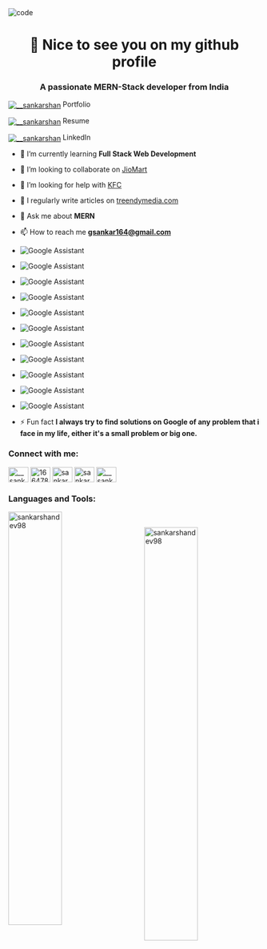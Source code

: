 <img alt="code" src="https://i.ibb.co/BrPCsst/Hii-I-m-Sankarshan-Goswami.gif"/>
<h1 align="center">🙂 Nice to see you on my github profile</h1>
<h3 align="center">A passionate MERN-Stack developer from India</h3>

<p align="left"> <a href="https://sankarshandev98.github.io/" target="blank"><img align="center" src="https://img.icons8.com/fluency/35/000000/portfolio.png" alt="__sankarshan" /></a> Portfolio</p>
<p align="left"> <a href="https://drive.google.com/file/d/1zrfttDY-caCFi2uqZVtBAmnbilCuwFz3/view" target="blank"><img align="center" src="https://img.icons8.com/fluency/35/000000/attach-resume-male.png" alt="__sankarshan" /></a> Resume</p>
<p align="left"> <a href="https://www.linkedin.com/in/sankarshandev98/" target="blank"><img align="center" src="https://img.icons8.com/fluency/35/000000/linkedin-2.png" alt="__sankarshan" /></a> LinkedIn</p>

- 🌱 I’m currently learning **Full Stack Web Development**

- 👯 I’m looking to collaborate on [JioMart](https://strong-truffle-00aad0.netlify.app/)

- 🤝 I’m looking for help with [KFC](https://symphonious-rolypoly-b8a660.netlify.app/index.html)

- 📝 I regularly write articles on [treendymedia.com](treendymedia.com)

- 💬 Ask me about **MERN**

- 📫 How to reach me **gsankar164@gmail.com**
- ![Google Assistant](https://img.shields.io/badge/google%20assistant-4285F4?style=for-the-badge&logo=google%20assistant&logoColor=white)
- ![Google Assistant](https://img.shields.io/badge/google%20assistant-4285F4?style=for-the-badge&logo=google%20assistant&logoColor=white)
- ![Google Assistant](https://img.shields.io/badge/google%20assistant-4285F4?style=for-the-badge&logo=google%20assistant&logoColor=white)
- ![Google Assistant](https://img.shields.io/badge/google%20assistant-4285F4?style=for-the-badge&logo=google%20assistant&logoColor=white)
- ![Google Assistant](https://img.shields.io/badge/google%20assistant-4285F4?style=for-the-badge&logo=google%20assistant&logoColor=white)
- ![Google Assistant](https://img.shields.io/badge/google%20assistant-4285F4?style=for-the-badge&logo=google%20assistant&logoColor=white)
- ![Google Assistant](https://img.shields.io/badge/google%20assistant-4285F4?style=for-the-badge&logo=google%20assistant&logoColor=white)
- ![Google Assistant](https://img.shields.io/badge/google%20assistant-4285F4?style=for-the-badge&logo=google%20assistant&logoColor=white)
- ![Google Assistant](https://img.shields.io/badge/google%20assistant-4285F4?style=for-the-badge&logo=google%20assistant&logoColor=white)
- ![Google Assistant](https://img.shields.io/badge/google%20assistant-4285F4?style=for-the-badge&logo=google%20assistant&logoColor=white)
- ![Google Assistant](https://img.shields.io/badge/google%20assistant-4285F4?style=for-the-badge&logo=google%20assistant&logoColor=white)

- ⚡ Fun fact **I always try to find solutions on Google of any problem that i face in my life, either it's a small problem or big one.**
<h3 align="left">Connect with me:</h3>
<p align="left">
<a href="https://twitter.com/__sankarshan" target="blank"><img align="center" src="https://raw.githubusercontent.com/rahuldkjain/github-profile-readme-generator/master/src/images/icons/Social/twitter.svg" alt="__sankarshan" height="30" width="40" /></a>
<a href="https://stackoverflow.com/users/16647859" target="blank"><img align="center" src="https://raw.githubusercontent.com/rahuldkjain/github-profile-readme-generator/master/src/images/icons/Social/stack-overflow.svg" alt="16647859" height="30" width="40" /></a>
<a href="https://codesandbox.com/sankarshandev98" target="blank"><img align="center" src="https://raw.githubusercontent.com/rahuldkjain/github-profile-readme-generator/master/src/images/icons/Social/codesandbox.svg" alt="sankarshandev98" height="30" width="40" /></a>
<a href="https://fb.com/sankarshandev98" target="blank"><img align="center" src="https://raw.githubusercontent.com/rahuldkjain/github-profile-readme-generator/master/src/images/icons/Social/facebook.svg" alt="sankarshandev98" height="30" width="40" /></a>
<a href="https://instagram.com/__sankarshan" target="blank"><img align="center" src="https://raw.githubusercontent.com/rahuldkjain/github-profile-readme-generator/master/src/images/icons/Social/instagram.svg" alt="__sankarshan" height="30" width="40" /></a>
</p>
<h3 align="left">Languages and Tools:</h3>
<p>&nbsp;<img align="left" width="46%" src="https://github-readme-stats.vercel.app/api?username=sankarshandev98&show_icons=true&locale=en" alt="sankarshandev98" /></p>
<p><img align="right" width="46%" src="https://github-readme-streak-stats.herokuapp.com/?user=sankarshandev98&" alt="sankarshandev98" /></p>
